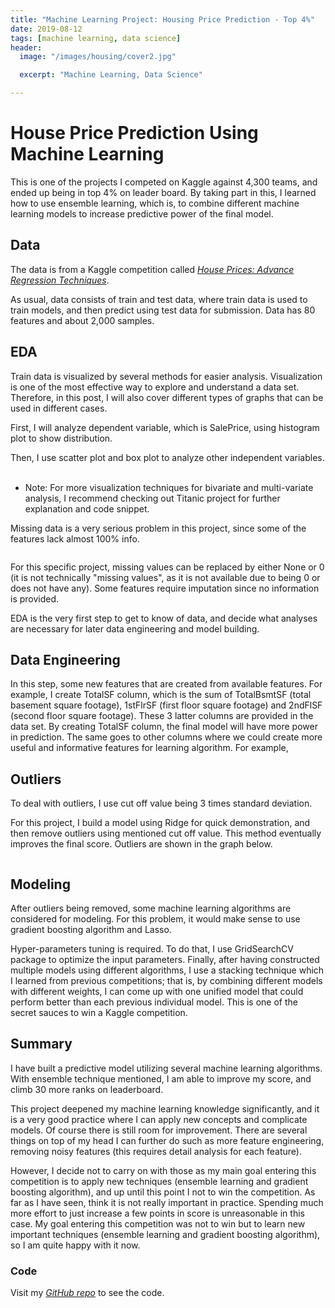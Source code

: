 ```yaml
---
title: "Machine Learning Project: Housing Price Prediction - Top 4%"
date: 2019-08-12
tags: [machine learning, data science]
header:
  image: "/images/housing/cover2.jpg"

  excerpt: "Machine Learning, Data Science"

---
```


# House Price Prediction Using Machine Learning

This is one of the projects I competed on Kaggle against 4,300 teams, and ended up being in top 4% on leader board. By taking part in this, I learned how to use ensemble learning, which is, to combine different machine learning models to increase predictive power of the final model.

## Data
The data is from a Kaggle competition called [*House Prices: Advance Regression Techniques*](https://www.kaggle.com/c/house-prices-advanced-regression-techniques/overview).

As usual, data consists of train and test data, where train data is used to train models, and then predict using test data for submission. Data has 80 features and about 2,000 samples.

## EDA
Train data is visualized by several methods for easier analysis. Visualization is one of the most effective way to explore and understand a data set. Therefore, in this post, I will also cover different types of graphs that can be used in different cases.

First, I will analyze dependent variable, which is SalePrice, using histogram plot to show distribution.
<img src="{{ site.url }}{{ site.baseurl }}/images/housing/price.png" alt="">

Then, I use scatter plot and box plot to analyze other independent variables.
<img src="{{ site.url }}{{ site.baseurl }}/images/housing/livingarea.png" alt="">
<img src="{{ site.url }}{{ site.baseurl }}/images/housing/overallqual.png" alt="">

* Note: For more visualization techniques for bivariate and multi-variate analysis, I recommend checking out Titanic project for further explanation and code snippet.

Missing data is a very serious problem in this project, since some of the features lack almost 100% info.

<img src="{{ site.url }}{{ site.baseurl }}/images/housing/missing.png" alt="">

For this specific project, missing values can be replaced by either None or 0 (it is not technically "missing values", as it is not available due to being 0 or does not have any). Some features require imputation since no information is provided.

EDA is the very first step to get to know of data, and decide what analyses are necessary for later data engineering and  model building.

## Data Engineering
In this step, some new features that are created from available features. For example, I create TotalSF column, which is the sum of TotalBsmtSF (total basement square footage), 1stFlrSF (first floor square footage) and 2ndFlSF (second floor square footage). These 3 latter columns are provided in the data set. By creating TotalSF column, the final model will have more power in prediction.
The same goes to other columns where we could create more useful and informative features for learning algorithm. For example,

## Outliers
To deal with outliers, I use cut off value being 3 times standard deviation.

For this project, I build a model using Ridge for quick demonstration, and then remove outliers using mentioned cut off value. This method eventually improves the final score.
Outliers are shown in the graph below.

<img src="{{ site.url }}{{ site.baseurl }}/images/housing/outliers.png" alt="">

## Modeling
After outliers being removed, some machine learning algorithms are considered for modeling. For this problem, it would make sense to use gradient boosting algorithm and Lasso.

Hyper-parameters tuning is required. To do that, I use GridSearchCV package to optimize the input parameters.
Finally, after having constructed multiple models using different algorithms, I use a stacking technique which I learned from previous competitions; that is, by combining different models with different weights, I can come up with one unified model that could perform better than each previous individual model. This is one of the secret sauces to win a Kaggle competition.  


## Summary
I have built a predictive model utilizing several machine learning algorithms. With ensemble technique mentioned, I am able to improve my score, and climb 30 more ranks on leaderboard.

This project deepened my machine learning knowledge significantly, and it is a very good practice where I can apply new concepts and complicate models.
Of course there is still room for improvement. There are several things on top of my head I can further do such as more feature engineering, removing noisy features (this requires detail analysis for each feature).

However, I decide not to carry on with those as my main goal entering this competition is to apply new techniques (ensemble learning and gradient boosting algorithm), and up until this point I  not to win the competition. As far as I have seen,     think it is not really important in practice. Spending much more effort to just increase a few points in score is unreasonable in this case. My goal entering this competition was not to win but to learn new important techniques (ensemble learning and gradient boosting algorithm), so I am quite happy with it now.  

### Code
Visit my [*GitHub repo*](https://github.com/shoang5011/HousingPrice-Kaggle) to see the code.
